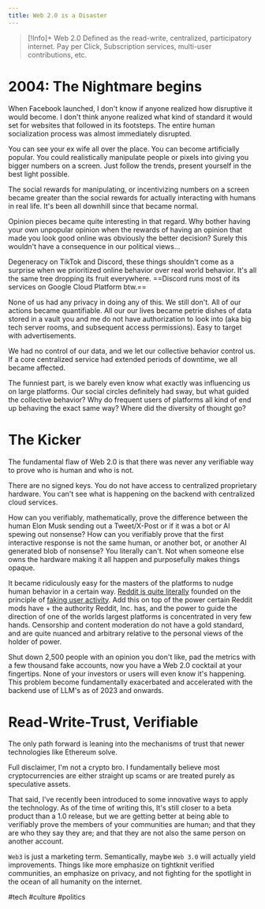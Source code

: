 ```yaml
---
title: Web 2.0 is a Disaster
---
```


> [!Info]+ Web 2.0
> Defined as the read-write, centralized, participatory internet. Pay per Click, Subscription services, multi-user contributions, etc.

# 2004: The Nightmare begins
When Facebook launched, I don't know if anyone realized how disruptive it would become. I don't think anyone realized what kind of standard it would set for websites that followed in its footsteps.
The entire human socialization process was almost immediately disrupted.

You can see your ex wife all over the place. You can become artificially popular. You could realistically manipulate people or pixels into giving you bigger numbers on a screen. Just follow the trends, present yourself in the best light possible.

The social rewards for manipulating, or incentivizing numbers on a screen became greater than the social rewards for actually interacting with humans in real life. It's been all downhill since that became normal.

Opinion pieces became quite interesting in that regard. Why bother having your own unpopular opinion when the rewards of having an opinion that made you look good online was obviously the better decision? Surely this wouldn't have a consequence in our political views...

Degeneracy on TikTok and Discord, these things shouldn't come as a surprise when we prioritized online behavior over real world behavior. It's all the same tree dropping its fruit everywhere. ==Discord runs most of its services on Google Cloud Platform btw.==

None of us had any privacy in doing any of this. We still don't. All of our actions became quantifiable. All our our lives became petrie dishes of data stored in a vault you and me do not have authorization to look into (aka big tech server rooms, and subsequent access permissions). Easy to target with advertisements.

We had no control of our data, and we let our collective behavior control us. If a core centralized service had extended periods of downtime, we all became affected.

The funniest part, is we barely even know what exactly was influencing us on large platforms. Our social circles definitely had sway, but what guided the collective behavior? Why do frequent users of platforms all kind of end up behaving the exact same way? Where did the diversity of thought go?

# The Kicker
The fundamental flaw of Web 2.0 is that there was never any verifiable way to prove who is human and who is not.

There are no signed keys. You do not have access to centralized proprietary hardware. You can't see what is happening on the backend with centralized cloud services.

How can you verifiably, mathematically, prove the difference between the human Elon Musk sending out a Tweet/X-Post or if it was a bot or AI spewing out nonsense? How can you verifiably prove that the first interactive response is not the same human, or another bot, or another AI generated blob of nonsense?
You literally can't. Not when someone else owns the hardware making it all happen and purposefully makes things opaque.

It became ridiculously easy for the masters of the platforms to nudge human behavior in a certain way. <a href="https://www.themarysue.com/reddit-fake-account-origins/">Reddit is quite literally</a> founded on the principle of <a href="https://www.vice.com/en/article/z4444w/how-reddit-got-huge-tons-of-fake-accounts--2">faking user activity</a>. Add this on top of the power certain Reddit mods have + the authority Reddit, Inc. has, and the power to guide the direction of one of the worlds largest platforms is concentrated in very few hands. Censorship and content moderation do not have a gold standard, and are quite nuanced and arbitrary relative to the personal views of the holder of power.

Shut down 2,500 people with an opinion you don't like, pad the metrics with a few thousand fake accounts, now you have a Web 2.0 cocktail at your fingertips. None of your investors or users will even know it's happening. This problem become fundamentally exacerbated and accelerated with the backend use of LLM's as of 2023 and onwards. 

# Read-Write-Trust, Verifiable
The only path forward is leaning into the mechanisms of trust that newer technologies like Ethereum solve.

Full disclaimer, I'm not a crypto bro. I fundamentally believe most cryptocurrencies are either straight up scams or are treated purely as speculative assets.

That said, I've recently been introduced to some innovative ways to apply the technology. As of the time of writing this, It's still closer to a beta product than a 1.0 release, but we are getting better at being able to verifiably prove the members of your communities are human; and that they are who they say they are; and that they are not also the same person on another account.

`Web3` is just a marketing term. Semantically, maybe `Web 3.0` will actually yield improvements. Things like more emphasize on tightknit verified communities, an emphasize on privacy, and not fighting for the spotlight in the ocean of all humanity on the internet.

#tech #culture #politics
